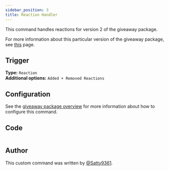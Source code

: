 ```yaml
---
sidebar_position: 3
title: Reaction Handler
---
```


This command handles reactions for version 2 of the giveaway package.

For more information about this particular version of the giveaway package, see [this](overview) page.

## Trigger

**Type:** `Reaction`<br />
**Additional options:** `Added + Removed Reactions`

## Configuration

See the [giveaway package overview](overview/#configuration) for more information about how to configure this command.

## Code

```go file=../../../../src/giveaway/basic_v2/reaction_handler.go.tmpl

```

## Author

This custom command was written by [@Satty9361](https://github.com/Satty9361).
